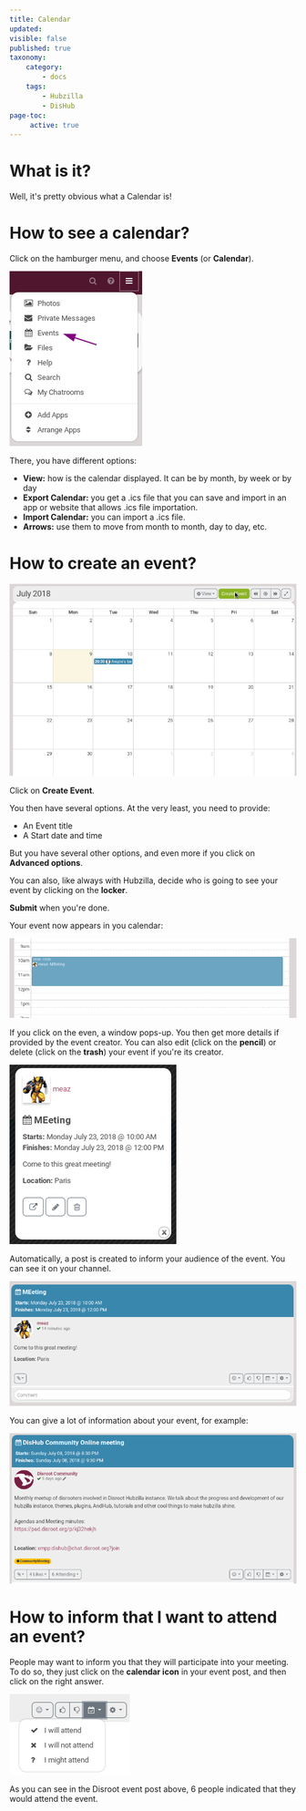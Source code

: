 ```yaml
---
title: Calendar
updated:
visible: false
published: true
taxonomy:
    category:
        - docs
    tags:
        - Hubzilla
        - DisHub
page-toc:
     active: true
---
```


# What is it?
Well, it's pretty obvious what a Calendar is!

# How to see a calendar?
Click on the hamburger menu, and choose **Events** (or **Calendar**).

![Calendar_access](en/Calendar_access.png)

There, you have different options:

- **View:** how is the calendar displayed. It can be by month, by week or by day
- **Export Calendar:** you get a .ics file that you can save and import in an app or website that allows .ics file importation.
- **Import Calendar:** you can import a .ics file.
- **Arrows:** use them to move from month to month, day to day, etc.

# How to create an event?

![Calendar_create_event](en/Calendar_create_event.gif)

Click on **Create Event**.

You then have several options. At the very least, you need to provide:
- An Event title
- A Start date and time

But you have several other options, and even more if you click on **Advanced options**.

You can also, like always with Hubzilla, decide who is going to see your event by clicking on the **locker**.

**Submit** when you're done.

Your event now appears in you calendar:

![Calendar_event_view](en/Calendar_event_view.png)

If you click on the even, a window pops-up. You then get more details if provided by the event creator.
You can also edit (click on the **pencil**) or delete (click on the **trash**) your event if you're its creator.

![Calendar_event_view_click](en/Calendar_event_view_click.png)

Automatically, a post is created to inform your audience of the event. You can see it on your channel.

![Calendar_post](en/Calendar_post.png)

You can give a lot of information about your event, for example:

![Calendar_post_disroot](en/Calendar_post_disroot.png)

# How to inform that I want to attend an event?
People may want to inform you that they will participate into your meeting. To do so, they just click on the **calendar icon** in your event post, and then click on the right answer.

![Calendar_attendance](en/Calendar_attendance.png)

As you can see in the Disroot event post above, 6 people indicated that they would attend the event.
